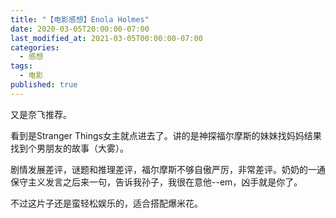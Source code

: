```yaml
---
title: "【电影感想】Enola Holmes"
date: 2020-03-05T20:00:00-07:00
last_modified_at: 2021-03-05T00:00:00-07:00
categories:
  - 感想
tags:
  - 电影
published: true
---
```


又是奈飞推荐。

看到是Stranger Things女主就点进去了。讲的是神探福尔摩斯的妹妹找妈妈结果找到个男朋友的故事（大雾）。

剧情发展差评，谜题和推理差评，福尔摩斯不够自傲严厉，非常差评。奶奶的一通保守主义发言之后来一句，告诉我孙子，我很在意他--em，凶手就是你了。

不过这片子还是蛮轻松娱乐的，适合搭配爆米花。
